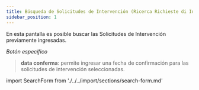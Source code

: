 ```yaml
---
title: Búsqueda de Solicitudes de Intervención (Ricerca Richieste di Intervento)
sidebar_position: 1
---
```


En esta pantalla es posible buscar las Solicitudes de Intervención previamente ingresadas.

*Botón específico*

> **data conferma**: permite ingresar una fecha de confirmación para las solicitudes de intervención seleccionadas.

import SearchForm from './../../import/sections/search-form.md'

<SearchForm />